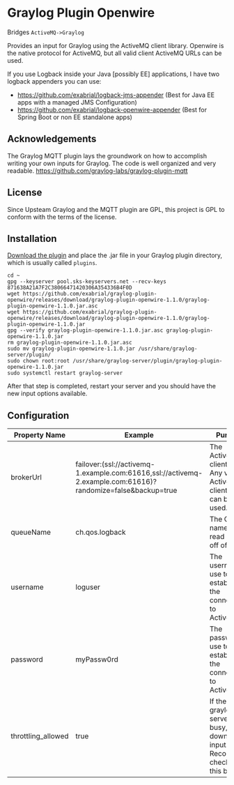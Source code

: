 # Graylog Plugin Openwire
Bridges `ActiveMQ->Graylog`

Provides an input for Graylog using the ActiveMQ client library. Openwire is the native protocol for ActiveMQ, but all valid client ActiveMQ URLs can be used. 

If you use Logback inside your Java [possibly EE] applications, I have two logback appenders you can use:

* https://github.com/exabrial/logback-jms-appender  (Best for Java EE apps with a managed JMS Configuration)
* https://github.com/exabrial/logback-openwire-appender (Best for Spring Boot or non EE standalone apps)

## Acknowledgements

The Graylog MQTT plugin lays the groundwork on how to accomplish writing your own inputs for Graylog. The code is well organized and very readable. https://github.com/graylog-labs/graylog-plugin-mqtt


## License
Since Upsteam Graylog and the MQTT plugin are GPL, this project is GPL to conform with the terms of the license.


## Installation

[Download the plugin](https://github.com/exabrial/graylog-plugin-openwire/releases) and place the .jar file in your Graylog plugin directory, which is usually called `plugins`.

```
cd ~
gpg --keyserver pool.sks-keyservers.net --recv-keys 871638A21A7F2C38066471420306A354336B4F0D
wget https://github.com/exabrial/graylog-plugin-openwire/releases/download/graylog-plugin-openwire-1.1.0/graylog-plugin-openwire-1.1.0.jar.asc
wget https://github.com/exabrial/graylog-plugin-openwire/releases/download/graylog-plugin-openwire-1.1.0/graylog-plugin-openwire-1.1.0.jar
gpg --verify graylog-plugin-openwire-1.1.0.jar.asc graylog-plugin-openwire-1.1.0.jar
rm graylog-plugin-openwire-1.1.0.jar.asc
sudo mv graylog-plugin-openwire-1.1.0.jar /usr/share/graylog-server/plugin/
sudo chown root:root /usr/share/graylog-server/plugin/graylog-plugin-openwire-1.1.0.jar
sudo systemctl restart graylog-server
```

After that step is completed, restart your server and you should have the new input options available.

## Configuration

| Property Name      | Example                                                                                                      | Purpose                                                                             |
|--------------------|--------------------------------------------------------------------------------------------------------------|-------------------------------------------------------------------------------------|
| brokerUrl          | failover:(ssl://activemq-1.example.com:61616,ssl://activemq-2.example.com:61616)?randomize=false&backup=true | The ActiveMQ client URL. Any valid ActiveMQ client URL can be used.                 |
| queueName          | ch.qos.logback                                                                                               | The Queue name to read logs off of.                                                 |
| username           | loguser                                                                                                      | The username to use to establish the connection to ActiveMQ.                        |
| password           | myPassw0rd                                                                                                   | The password to use to establish the connection to ActiveMQ.                        |
| throttling_allowed | true                                                                                                         | If the graylog server gets busy, slow down this input. Recommend checking this box. |
